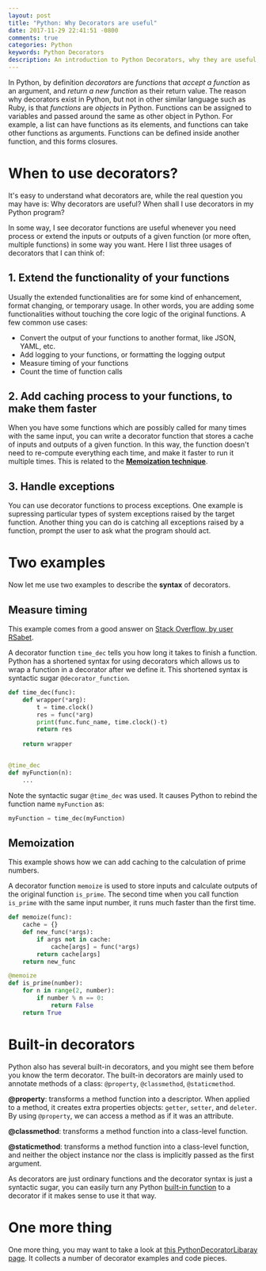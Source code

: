 ```yaml
---
layout: post
title: "Python: Why Decorators are useful"
date: 2017-11-29 22:41:51 -0800
comments: true
categories: Python
keywords: Python Decorators
description: An introduction to Python Decorators, why they are useful, and when you will need use decorators
---
```


In Python, by definition *decorators* are *functions* that *accept a function* as an argument, and *return a new function* as their return value. The reason why decorators exist in Python, but not in other similar language such as Ruby, is that *functions* are *objects* in Python. Functions can be assigned to variables and passed around the same as other object in Python. For example, a list can have functions as its elements, and functions can take other functions as arguments. Functions can be defined inside another function, and this forms closures.

# When to use decorators?

It's easy to understand what decorators are, while the real question you may have is: Why decorators are useful? When shall I use decorators in my Python program?

In some way, I see decorator functions are useful whenever you need process or extend the inputs or outputs of a given function (or more often, multiple functions) in some way you want. Here I list three usages of decorators that I can think of:

<!--more--> 

## 1. Extend the functionality of your functions

Usually the extended functionalities are for some kind of enhancement, format changing, or temporary usage. In other words, you are adding some functionalities without touching the core logic of the original functions. A few common use cases:

- Convert the output of your functions to another format, like JSON, YAML, etc.
- Add logging to your functions, or formatting the logging output
- Measure timing of your functions
- Count the time of function calls

## 2. Add caching process to your functions, to make them faster

When you have some functions which are possibly called for many times with the same input, you can write a decorator function that stores a cache of inputs and outputs of a given function. In this way, the function doesn't need to re-compute everything each time, and make it faster to run it multiple times. This is related to the [**Memoization technique**](https://en.wikipedia.org/wiki/Memoization).

## 3. Handle exceptions

You can use decorator functions to process exceptions. One example is supressing particular types of system exceptions raised by the target function. Another thing you can do is catching all exceptions raised by a function, prompt the user to ask what the program should act.


# Two examples

Now let me use two examples to describe the **syntax** of decorators.

## Measure timing

This example comes from a good answer on [Stack Overflow, by user RSabet](https://stackoverflow.com/a/490228/3109254).

A decorator function ```time_dec``` tells you how long it takes to finish a function. 
Python has a shortened syntax for using decorators which allows us to wrap a function in a decorator after we define it. This shortened syntax is syntactic sugar ```@decorator_function```.  

```python
def time_dec(func):
    def wrapper(*arg):
        t = time.clock()
        res = func(*arg)
        print(func.func_name, time.clock()-t)
        return res
    
    return wrapper


@time_dec
def myFunction(n):
    ... 

```


Note the syntactic sugar ```@time_dec``` was used. It causes Python to rebind the function name ```myFunction``` as:
 
```python
myFunction = time_dec(myFunction)

```


## Memoization

This example shows how we can add caching to the calculation of prime numbers.

A decorator function ```memoize``` is used to store inputs and calculate outputs of the original function ```is_prime```.
The second time when you call function ```is_prime``` with the same input number, it runs much faster than the first time.

```python
def memoize(func):
    cache = {}
    def new_func(*args):
        if args not in cache:
            cache[args] = func(*args)
        return cache[args]
    return new_func

@memoize
def is_prime(number):
    for n in range(2, number):
        if number % n == 0:
            return False
    return True

```


# Built-in decorators

Python also has several built-in decorators, and you might see them before you know the term decorator. The built-in decorators are mainly used to annotate methods of a class: ```@property```, ```@classmethod```, ```@staticmethod```. 

**@property**: transforms a method function into a descriptor. When applied to a method, it creates extra properties objects: ```getter```, ```setter```, and ```deleter```. By using ```@property```, we can access a method as if it was an attribute.

**@classmethod**: transforms a method function into a class-level function.

**@staticmethod**: transforms a method function into a class-level function, and neither the object instance nor the class is implicitly passed as the first argument.

As decorators are just ordinary functions and the decorator syntax is just a syntactic sugar, you can easily turn any Python [built-in function](https://docs.python.org/3/library/functions.html) to a decorator if it makes sense to use it that way. 


# One more thing

One more thing, you may want to take a look at [this PythonDecoratorLibaray page](https://wiki.python.org/moin/PythonDecoratorLibrary). It collects a number of decorator examples and code pieces.
